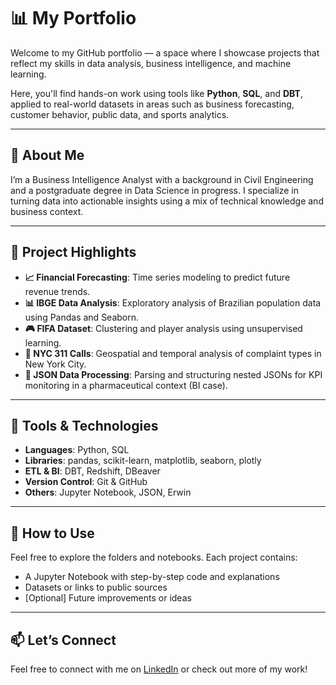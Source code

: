 # 📊 My Portfolio

Welcome to my GitHub portfolio — a space where I showcase projects that reflect my skills in data analysis, business intelligence, and machine learning.

Here, you'll find hands-on work using tools like **Python**, **SQL**, and **DBT**, applied to real-world datasets in areas such as business forecasting, customer behavior, public data, and sports analytics.

---

## 🧠 About Me

I’m a Business Intelligence Analyst with a background in Civil Engineering and a postgraduate degree in Data Science in progress. I specialize in turning data into actionable insights using a mix of technical knowledge and business context.

---

## 🚀 Project Highlights

- **📈 Financial Forecasting**: Time series modeling to predict future revenue trends.
- **📊 IBGE Data Analysis**: Exploratory analysis of Brazilian population data using Pandas and Seaborn.
- **🎮 FIFA Dataset**: Clustering and player analysis using unsupervised learning.
- **🗽 NYC 311 Calls**: Geospatial and temporal analysis of complaint types in New York City.
- **💊 JSON Data Processing**: Parsing and structuring nested JSONs for KPI monitoring in a pharmaceutical context (BI case).

---

## 🧰 Tools & Technologies

- **Languages**: Python, SQL  
- **Libraries**: pandas, scikit-learn, matplotlib, seaborn, plotly  
- **ETL & BI**: DBT, Redshift, DBeaver  
- **Version Control**: Git & GitHub  
- **Others**: Jupyter Notebook, JSON, Erwin

---

## 📌 How to Use

Feel free to explore the folders and notebooks. Each project contains:
- A Jupyter Notebook with step-by-step code and explanations
- Datasets or links to public sources
- [Optional] Future improvements or ideas

---

## 📫 Let’s Connect

Feel free to connect with me on [LinkedIn]([https://www.linkedin.com/in/seu-usuario-linkedin](https://www.linkedin.com/in/leonardo-ccamposss/)) or check out more of my work!


